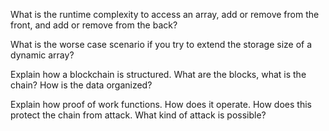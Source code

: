  What is the runtime complexity to access an array, add or remove from the front, and add or remove from the back?




 What is the worse case scenario if you try to extend the storage size of a dynamic array?





Explain how a blockchain is structured. What are the blocks, what is the chain? How is the data organized?
 





Explain how proof of work functions. How does it operate. How does this protect the chain from attack. What kind of attack is possible?